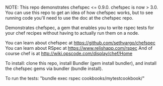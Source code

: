 NOTE: This repo demonstrates chefspec <= 0.9.0. chefspec is now > 3.0. You can use this repo to get an idea of how chefspec works, but to see running code you'll need to use the doc at the chefspec repo.

Demonstrates chefspec, a gem that enables you to write rspec tests for your chef recipes without having to actually run them on a node.

You can learn about chefspec at https://github.com/sethvargo/chefspec
You can learn about RSpec at https://www.relishapp.com/rspec
And of course chef is at http://wiki.opscode.com/display/chef/Home

To install: clone this repo, install Bundler (gem install bundler), and install the chefspec gems via bundler (bundle install).

To run the tests: "bundle exec rspec cookbooks/mytestcookbook/"
